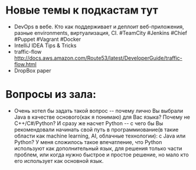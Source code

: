 # Новые темы к подкастам тут

+ DevOps в вебе. Кто как поддерживает и деплоит веб-приложения, разные environments, виртуализация, CI.  #TeamCity #Jenkins #Chief #Puppet #Vagrant #Docker
+ IntelliJ IDEA Tips & Tricks
+ traffic-flow http://docs.aws.amazon.com/Route53/latest/DeveloperGuide/traffic-flow.html
+ DropBox paper

# Вопросы из зала:

+ Очень хотел бы задать такой вопрос -- почему лично Вы выбрали Java в качестве основого(как я понимаю) для Вас языка?
Почему не С++/C#/Python? И сразу же насчет Python -- с чего бы Вы рекомендовали начинать свой путь в программиование(в такие области как machine learning, AI, облачные технологии): с Java или Python?
У меня сложилось такое впечатление, что Python используют как дополнительный язык, для решения только части проблем, или когда нужно быстрое и простое решение, но мало кто его использует как основной язык.
